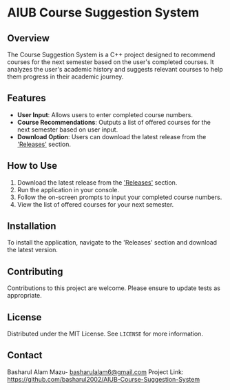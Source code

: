 # AIUB Course Suggestion System

## Overview

The Course Suggestion System is a C++ project designed to recommend courses for the next semester based on the user's completed courses. It analyzes the user's academic history and suggests relevant courses to help them progress in their academic journey.

## Features
- **User Input**: Allows users to enter completed course numbers.
- **Course Recommendations**: Outputs a list of offered courses for the next semester based on user input.
- **Download Option**: Users can download the latest release from the ['Releases'](https://github.com/Basharul2002/AIUB-Course-Suggestion-System/releases) section.

## How to Use
1. Download the latest release from the ['Releases'](https://github.com/Basharul2002/AIUB-Course-Suggestion-System/releases) section.
2. Run the application in your console.
3. Follow the on-screen prompts to input your completed course numbers.
4. View the list of offered courses for your next semester.

## Installation
To install the application, navigate to the 'Releases' section and download the latest version.

## Contributing
Contributions to this project are welcome. Please ensure to update tests as appropriate.

## License
Distributed under the MIT License. See `LICENSE` for more information.

## Contact
Basharul Alam Mazu- [basharulalam6@gmail.com](basharulalam6@gmail.com)
Project Link: https://github.com/basharul2002/AIUB-Course-Suggestion-System

